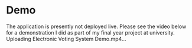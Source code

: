 # Demo
The application is presently not deployed live. Please see the video below for a demonstration I did as part of my final year project at university.
Uploading Electronic Voting System Demo.mp4…

